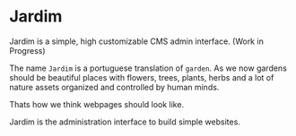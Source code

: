 # Jardim

Jardim is a simple, high customizable CMS admin interface. (Work in Progress)

The name `Jardim` is a portuguese translation of `garden`. As we now gardens
should be beautiful places with flowers, trees, plants, herbs and a lot of
nature assets organized and controlled by human minds.

Thats how we think webpages should look like.

Jardim is the administration interface to build simple websites.
